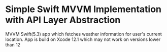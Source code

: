 # Simple Swift MVVM Implementation with API Layer Abstraction
MVVM Swift(5.3) app which fetches weather information for user's current location.
App is build on Xcode 12.1 which may not work on versions lower than 12 
